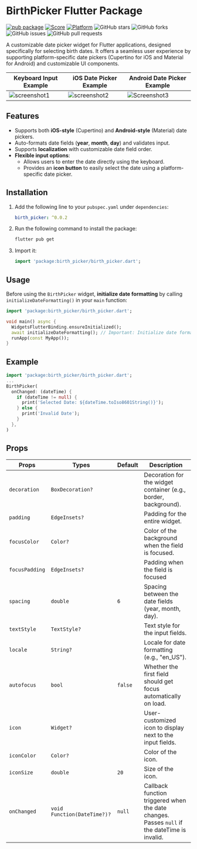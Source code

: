 # BirthPicker Flutter Package

[![pub package](https://img.shields.io/pub/v/birth_picker.svg)](https://pub.dartlang.org/packages/birth_picker)
[![Score](https://img.shields.io/pub/points/birth_picker?label=Score&logo=dart)](https://pub.dartlang.org/packages/birth_picker/score)
[![Platform](https://img.shields.io/badge/Platform-Android%20|%20iOS%20|%20macOS%20|%20Windows%20|%20Linux%20-blue.svg?logo=flutter)](https://pub.dartlang.org/packages/birth_picker)
![GitHub stars](https://img.shields.io/github/stars/intelryzen/birth_picker)
![GitHub forks](https://img.shields.io/github/forks/intelryzen/birth_picker)
![GitHub issues](https://img.shields.io/github/issues/intelryzen/birth_picker)
![GitHub pull requests](https://img.shields.io/github/issues-pr/intelryzen/birth_picker)

A customizable date picker widget for Flutter applications, designed specifically for selecting birth dates. It offers a seamless user experience by supporting platform-specific date pickers (Cupertino for iOS and Material for Android) and customizable UI components.

| **Keyboard Input Example**              | **iOS Date Picker Example**               | **Android Date Picker Example**            |
|-----------------------------------------|------------------------------------------|-------------------------------------------|
| ![screenshot1](https://github.com/user-attachments/assets/b84936e6-8a22-41c1-89a7-db49767244e6) | ![screenshot2](https://github.com/user-attachments/assets/c57173cd-f897-4b0b-a178-798cf345a7ed) | ![Screenshot3](https://github.com/user-attachments/assets/8fe735b7-2309-4207-921e-f29bd7ff1f00) |

## Features
- Supports both **iOS-style** (Cupertino) and **Android-style** (Material) date pickers.
- Auto-formats date fields (**year**, **month**, **day**) and validates input.
- Supports **localization** with customizable date field order.
- **Flexible input options**:  
  - Allows users to enter the date directly using the keyboard.  
  - Provides an **icon button** to easily select the date using a platform-specific date picker.

## Installation
1. Add the following line to your `pubspec.yaml` under `dependencies`:
    ```yaml
    birth_picker: ^0.0.2
    ```
2. Run the following command to install the package:

    ```bash
    flutter pub get
    ```
3. Import it:
    ```dart
    import 'package:birth_picker/birth_picker.dart';
    ```

## Usage
Before using the `BirthPicker` widget, **initialize date formatting** by calling `initializeDateFormatting()` in your `main` function:

```dart
import 'package:birth_picker/birth_picker.dart';

void main() async {
  WidgetsFlutterBinding.ensureInitialized();
  await initializeDateFormatting(); // Important: Initialize date formatting
  runApp(const MyApp());
}
```

## Example
```dart
import 'package:birth_picker/birth_picker.dart';
...
BirthPicker(
  onChanged: (dateTime) {
    if (dateTime != null) {
      print('Selected Date: ${dateTime.toIso8601String()}');
    } else {
      print('Invalid Date');
    }
  },
)
```

## Props
| **Props**         | **Types**                          | **Default**           | **Description**                                                                                                                                 |
|-------------------|-----------------------------------|-----------------------|-------------------------------------------------------------------------------------------------------------------------------------------------|
| `decoration`      | `BoxDecoration?`                  |                 | Decoration for the widget container (e.g., border, background).                                                                                  |
| `padding`         | `EdgeInsets?`                     |    | Padding for the entire widget.                                                                                                                  |
| `focusColor`      | `Color?`                          |                 | Color of the background when the field is focused.                                                                                               |
| `focusPadding`    | `EdgeInsets?`                     |                 | Padding when the field is focused                                                                                                    |
| `spacing`         | `double`                          | `6`                   | Spacing between the date fields (year, month, day).                                                                                              |
| `textStyle`       | `TextStyle?`                      |                 | Text style for the input fields.                                                                                                                 |
| `locale`          | `String?`                         |  | Locale for date formatting (e.g., "en_US").                                                                                                      |
| `autofocus`       | `bool`                            | `false`               | Whether the first field should get focus automatically on load.                                                                                  |
| `icon`            | `Widget?`                         | | User-customized icon to display next to the input fields.                                                                                        |
| `iconColor`       | `Color?`                          |                 | Color of the icon.                                                                                                                               |
| `iconSize`        | `double`                          | `20`                  | Size of the icon.                                                                                                                                |
| `onChanged`       | `void Function(DateTime?)?` | `null`                | Callback function triggered when the date changes. Passes `null` if the dateTime is invalid.                                                    |
